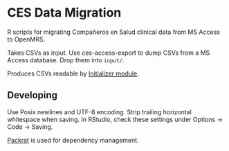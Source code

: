 # CES Data Migration

R scripts for migrating Compañeros en Salud clinical data from
MS Access to OpenMRS.

Takes CSVs as input. Use ces-access-export to dump CSVs from a
MS Access database. Drop them into `input/`.

Produces CSVs readable by
[Initializer module](https://github.com/mekomsolutions/openmrs-module-initializer/).

## Developing

Use Posix newlines and UTF-8 encoding. Strip trailing horizontal
whitespace when saving.
In RStudio, check these settings under Options -> Code -> Saving.

[Packrat](https://rstudio.github.io/packrat/walkthrough.html) is used
for dependency management.

